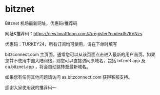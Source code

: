 # bitznet
Bitznet 机场最新网址，优惠码/推荐码  

网址&推荐码：https://new.bnaffloop.com/#/register?code=I57KnNzs  

优惠码：TURKEY24，所有订阅均可使用，请在下单时填写  

bitzconnect.com 主页面，通常您可以从该页面点击进入最新的用户首页。如果您并不使用中国大陆网络，则您可以直接访问原域名，包括 bitznet.app 及 ca.bitznet.app ，将会自动跳转至最新域名。

如果您有任何其他问题请访问 as.bitzconnect.com 获得客服支持。

感谢大家使用我的推荐码～
